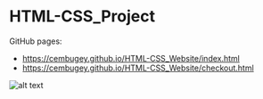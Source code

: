 # HTML-CSS_Project

GitHub pages:
* https://cembugey.github.io/HTML-CSS_Website/index.html
* https://cembugey.github.io/HTML-CSS_Website/checkout.html

![alt text](https://github.com/cembugey/HTML-CSS_Website/blob/master/html_css.png?raw=true)
